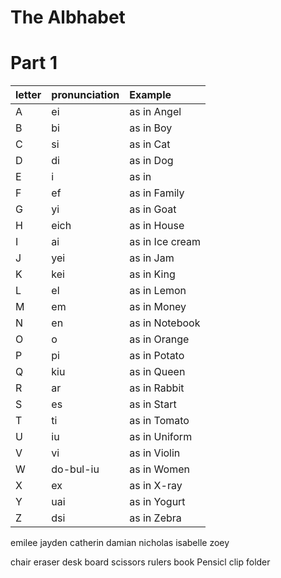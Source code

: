 # The Albhabet

# Part 1
 |letter | pronunciation | Example |
 |:------ |:------- |:------------ |
 | A | ei |as in Angel |
 | B | bi |as in Boy |
 | C | si |as in Cat|
 | D | di |as in Dog|
 | E | i  |as in |
 | F | ef |as in Family|
 | G | yi |as in Goat|
 | H |eich|as in House|
 | I | ai |as in Ice cream|
 | J | yei|as in Jam|
 | K | kei|as in King|
 | L | el |as in Lemon|
 | M | em |as in Money|
 | N | en |as in Notebook|
 | O | o  |as in Orange|
 | P | pi |as in Potato|
 | Q | kiu|as in Queen|
 | R | ar |as in Rabbit|
 | S | es |as in Start|
 | T | ti |as in Tomato|
 | U | iu |as in Uniform|
 | V | vi |as in Violin|
 | W | do-bul-iu|as in Women|
 | X | ex |as in X-ray |
 | Y | uai|as in Yogurt|
 | Z | dsi|as in Zebra|

 emilee
 jayden
 catherin
 damian
 nicholas
 isabelle
 zoey

 chair
 eraser
 desk
 board
 scissors
 rulers
 book
 Pensicl
 clip
 folder
